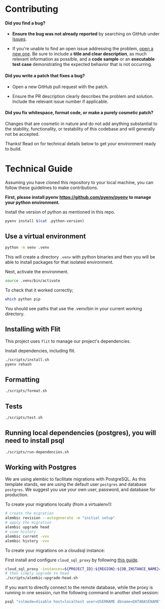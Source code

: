 # Contributing

#### **Did you find a bug?**

- **Ensure the bug was not already reported** by searching on GitHub under [Issues](https://github.com/anthonycorletti/cloudrun-fastapi/issues).

- If you're unable to find an open issue addressing the problem, [open a new one](https://github.com/anthonycorletti/cloudrun-fastapi/issues/new). Be sure to include a **title and clear description**, as much relevant information as possible, and a **code sample** or an **executable test case** demonstrating the expected behavior that is not occurring.

#### **Did you write a patch that fixes a bug?**

- Open a new GitHub pull request with the patch.

- Ensure the PR description clearly describes the problem and solution. Include the relevant issue number if applicable.

#### **Did you fix whitespace, format code, or make a purely cosmetic patch?**

Changes that are cosmetic in nature and do not add anything substantial to the stability, functionality, or testability of this codebase and will generally not be accepted.

Thanks! Read on for technical details below to get your environment ready to build.

# Technical Guide

Assuming you have cloned this repository to your local machine, you can follow these guidelines to make contributions.

**First, please install pyenv https://github.com/pyenv/pyenv to manage your python environment.**

Install the version of python as mentioned in this repo.

```sh
pyenv install $(cat .python-version)
```

## Use a virtual environment

```sh
python -m venv .venv
```

This will create a directory `.venv` with python binaries and then you will be able to install packages for that isolated environment.

Next, activate the environment.

```sh
source .venv/bin/activate
```

To check that it worked correctly;

```sh
which python pip
```

You should see paths that use the .venv/bin in your current working directory.

## Installing with Flit

This project uses `flit` to manage our project's dependencies.

Install dependencies, including flit.

```sh
./scripts/install.sh
pyenv rehash
```

## Formatting

```sh
./scripts/format.sh
```

## Tests

```sh
./scripts/test.sh
```

## Running local dependencies (postgres), you will need to install psql

```sh
./scripts/run-dependencies.sh
```

## Working with Postgres

We are using alembic to facilitate migrations with PostgreSQL. As this template stands, we are using the default user `postgres` and database `postgres`. We suggest you use your own user, password, and database for production.

To create your migrations locally (from a virtualenv!):

```sh
# create the migration
alembic revision --autogenerate -m "initial setup"
# apply the migration
alembic upgrade head
# view history
alembic current -vvv
alembic history -vvv
```

To create your migrations on a cloudsql instance:

First install and configure `cloud_sql_proxy` by following [this guide](https://cloud.google.com/sql/docs/mysql/connect-instance-auth-proxy#gcloud).

```sh
cloud_sql_proxy -instances=${PROJECT_ID}:${REGION}:${DB_INSTANCE_NAME}=tcp:5432 -dir=/tmp/cloudsql
# then simply upgrade to head
./scripts/alembic-upgrade-head.sh
```

If you want to directly connect to the remote database, while the proxy is running in one session, run the following command in another shell session:

```sh
psql "sslmode=disable host=localhost user=USERNAME dbname=DATABASENAME"
```
